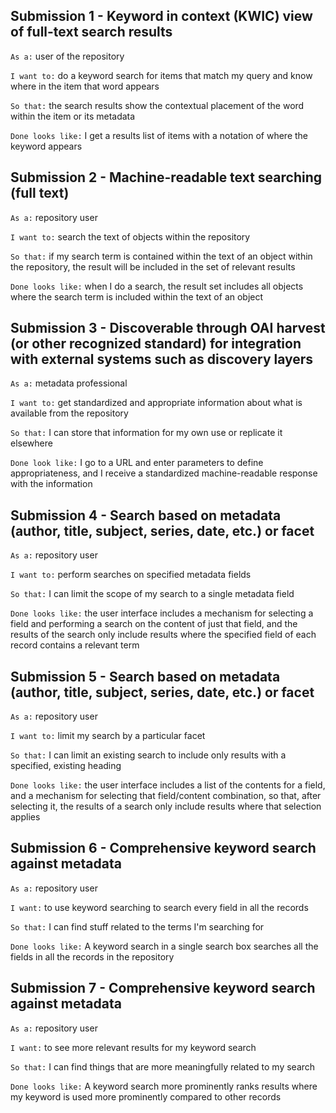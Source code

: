 ## Submission 1 - Keyword in context (KWIC) view of full-text search results
`As a:` user of the repository

`I want to:` do a keyword search for items that match my query and know where in the item that word appears

`So that:` the search results show the contextual placement of the word within the item or its metadata

`Done looks like:` I get a results list of items with a notation of where the keyword appears
	
## Submission 2 - Machine-readable text searching (full text)
`As a:` repository user

`I want to:` search the text of objects within the repository

`So that:` if my search term is contained within the text of an object within the repository, the result will be included in the set of relevant results

`Done looks like:` when I do a search, the result set includes all objects where the search term is included within the text of an object

## Submission 3 - Discoverable through OAI harvest (or other recognized standard) for integration with external systems such as discovery layers
`As a:` metadata professional

`I want to:` get standardized and appropriate information about what is available from the repository

`So that:` I can store that information for my own use or replicate it elsewhere

`Done look like:` I go to a URL and enter parameters to define appropriateness, and I receive a standardized machine-readable response with the information

## Submission 4 - Search based on metadata (author, title, subject, series, date, etc.) or facet
`As a:` repository user

`I want to:` perform searches on specified metadata fields

`So that:` I can limit the scope of my search to a single metadata field

`Done looks like:` the user interface includes a mechanism for selecting a field and performing a search on the content of just that field, and the results of the search only include results where the specified field of each record contains a relevant term

## Submission 5 - Search based on metadata (author, title, subject, series, date, etc.) or facet
`As a:` repository user

`I want to:` limit my search by a particular facet

`So that:` I can limit an existing search to include only results with a specified, existing heading

`Done looks like:` the user interface includes a list of the contents for a field, and a mechanism for selecting that field/content combination, so that, after selecting it, the results of a search only include results where that selection applies

## Submission 6 - Comprehensive keyword search against metadata
`As a:` repository user

`I want:` to use keyword searching to search every field in all the records

`So that:` I can find stuff related to the terms I'm searching for

`Done looks like:` A keyword search in a single search box searches all the fields in all the records in the repository

## Submission 7 - Comprehensive keyword search against metadata
`As a:` repository user

`I want:` to see more relevant results for my keyword search

`So that:` I can find things that are more meaningfully related to my search

`Done looks like:` A keyword search more prominently ranks results where my keyword is used more prominently compared to other records
	

